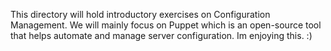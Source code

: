 This directory will hold introductory exercises on Configuration Management. We will mainly focus on Puppet which is an open-source tool that helps automate and manage server configuration. Im enjoying this. :)
